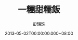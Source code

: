 ---
issue: 17
title: 一糰甜糯飯
author: 彭瑞珠
language: 四縣
date: 2013-05-02T00:00:00.000+08:00
topic: 懷想
difficulty: 2
wikidata: Q98095817
wikidata_link: https://www.wikidata.org/wiki/Q98095817
---
